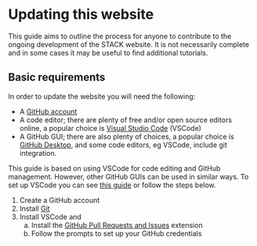 # Updating this website

This guide aims to outline the process for anyone to contribute to the ongoing development of the STACK website. It is not necessarily complete and in some cases it may be useful to find additional tutorials.

## Basic requirements

In order to update the website you will need the following:

<ul>
    <li>A <a href="https://github.com/" target="_blank">GitHub account</a></li>
    <li>A code editor; there are plenty of free and/or open source editors online, a popular choice is <a href="https://code.visualstudio.com/" target="_blank">Visual Studio Code</a> (VSCode)</li>
    <li>A GitHub GUI; there are also plenty of choices, a popular choice is <a href="https://desktop.github.com/" target="_blank">GitHub Desktop</a>, and some code editors, eg VSCode, include git integration.</li>
</ul>

This guide is based on using VSCode for code editing and GitHub management. However, other GitHub GUIs can be used in similar ways. To set up VSCode you can see <a href="https://code.visualstudio.com/docs/sourcecontrol/github" target="_blank">this guide</a> or follow the steps below.

<ol>
    <li>Create a GitHub account</li>
    <li>Install <a href="https://git-scm.com/download" href="_blank">Git</a></li>
    <li>Install VSCode and 
    <ol type="a">
        <li>Install the <a href="https://marketplace.visualstudio.com/items?itemName=GitHub.vscode-pull-request-github" target="_blank">GitHub Pull Requests and Issues</a> extension</li>
        <li>Follow the prompts to set up your GitHub credentials</li>
    </ol>
    </li>
</ol>



